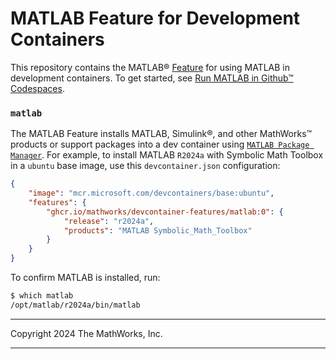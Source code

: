 # MATLAB Feature for Development Containers


This repository contains the MATLAB&reg; [Feature](https://github.com/devcontainers/features/) for using MATLAB in development containers. To get started, see [Run MATLAB in Github&trade; Codespaces](https://github.com/mathworks-ref-arch/matlab-codespaces). 

### `matlab`

The MATLAB Feature installs MATLAB, Simulink&reg;, and other MathWorks&trade; products or support packages into a dev container using [`MATLAB Package Manager`](https://github.com/mathworks-ref-arch/matlab-dockerfile/blob/main/MPM.md). For example, to install MATLAB `R2024a` with Symbolic Math Toolbox in a `ubuntu` base image, use this `devcontainer.json` configuration:

```json
{
    "image": "mcr.microsoft.com/devcontainers/base:ubuntu",
    "features": {
        "ghcr.io/mathworks/devcontainer-features/matlab:0": {
            "release": "r2024a",
            "products": "MATLAB Symbolic_Math_Toolbox"
        }
    }
}
```

To confirm MATLAB is installed, run:

```bash
$ which matlab
/opt/matlab/r2024a/bin/matlab
```

----

Copyright 2024 The MathWorks, Inc.

----